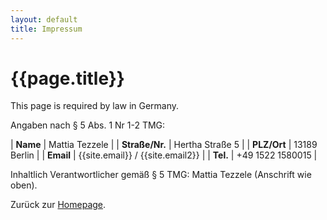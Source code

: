 ```yaml
---
layout: default
title: Impressum
---
```


# {{page.title}}

This page is required by law in Germany.

Angaben nach § 5 Abs. 1 Nr 1-2 TMG:

| **Name**          | Mattia Tezzele    |
| **Straße/Nr.**    | Hertha Straße 5   |
| **PLZ/Ort**       | 13189 Berlin      |
| **Email**         | {{site.email}} / {{site.email2}}    |
| **Tel.**          | +49 1522 1580015  |

Inhaltlich Verantwortlicher gemäß § 5 TMG: Mattia Tezzele (Anschrift wie oben).

Zurück zur [Homepage](/).
